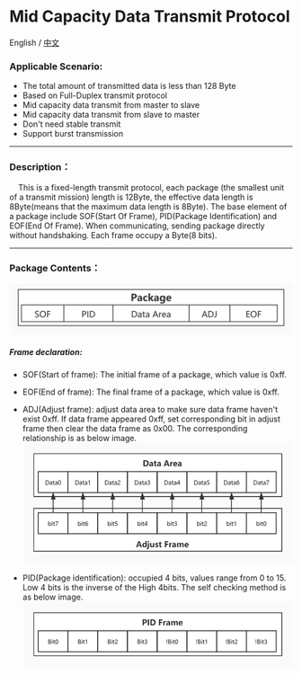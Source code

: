 # Mid Capacity Data Transmit Protocol

English / [中文](https://github.com/ZhuYanzhen1/CDTP/blob/master/mdtp/README_CN.md)

### Applicable Scenario:

+ The total amount of transmitted data is less than 128 Byte
+ Based on Full-Duplex transmit protocol
+ Mid capacity data transmit from master to slave
+ Mid capacity data transmit from slave to master
+ Don't need stable transmit
+ Support burst transmission

***

### Description：

&nbsp;&nbsp;&nbsp;&nbsp;This is a fixed-length transmit protocol, each package (the smallest unit of a transmit mission) length is 12Byte, the effective data length is 8Byte(means that the maximum data length is 8Byte). The base element of a package include SOF(Start Of Frame), PID(Package Identification) and EOF(End Of Frame). When communicating, sending package directly without handshaking. Each frame occupy a Byte(8 bits).

***

### Package Contents：

![Package_Contents](https://raw.githubusercontent.com/ZhuYanzhen1/CDTP/master/image/Package%20Contents.jpg)

##### Frame declaration:

+ SOF(Start of frame): The initial frame of a package, which value is 0xff.
+ EOF(End of frame): The final frame of a package, which value is 0xff.
+ ADJ(Adjust frame): adjust data area to make sure data frame haven't exist 0xff. If data frame appeared 0xff, set corresponding bit in adjust frame then clear the data frame as 0x00. The corresponding relationship is as below image.
  ![Adjust Frame](https://raw.githubusercontent.com/ZhuYanzhen1/CDTP/master/image/Adjust%20Frame.jpg)

+ PID(Package identification): occupied 4 bits, values range from 0 to 15. Low 4 bits is the inverse of the High 4bits. The self checking method is as below image.
  ![PID_Frame](https://raw.githubusercontent.com/ZhuYanzhen1/CDTP/master/image/PID%20Frame.jpg)
